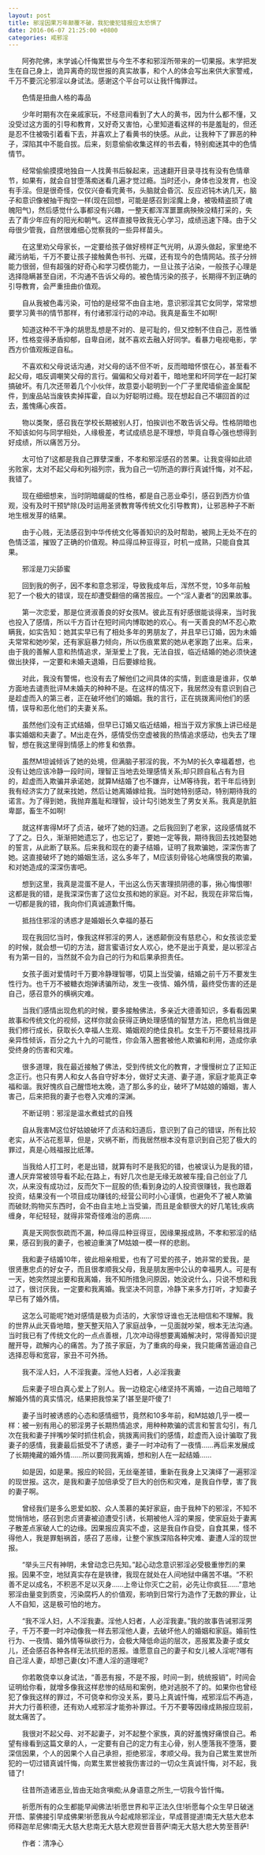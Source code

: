 ```yaml
---
layout: post
title: 邪淫因果万年颠覆不破，我犯傻犯错报应太恐惧了
date: 2016-06-07 21:25:00 +0800
categories: 戒邪淫
---
```


　　阿弥陀佛，末学诚心忏悔累世与今生不孝和邪淫所带来的一切果报。末学把发生在自己身上，诡异离奇的现世报的真实故事，和个人的体会写出来供大家警戒，千万不要沉沦邪淫以身试法。感谢这个平台可以让我忏悔罪过。
　　色情是扭曲人格的毒品
　　少年时期有次在亲戚家玩，不经意间看到了大人的黄书，因为什么都不懂，又没受过这方面的引导和教育，又好奇又害怕，心里知道看这样的书是羞耻的，但还是忍不住被吸引着看下去，并喜欢上了看黄书的快感。从此，让我种下了罪恶的种子，深陷其中不能自拔。后来，刻意偷偷收集这样的书去看，特别痴迷其中的色情情节。
　　经常偷偷摸摸地独自一人找黄书后躲起来，迅速翻开目录寻找有没有色情章节，如果有，就会自甘堕落痴迷看几遍才觉过瘾。当时还小，身体也没发育，也没有手淫。但是很奇怪，仅仅兴奋看完黄书，头脑就会昏沉、反应迟钝木讷几天，脑子和意识像被抽干掏空一样(现在回想，可能是感召到淫魔上身，被吸精盗损了魂魄阳气)，然后感觉什么事都没有兴趣，一整天都浑浑噩噩病殃殃没精打采的，失去了青少年应有的阳光和朝气。这样直接导致我无心学习，成绩迅速下降。由于父母很少管我，自然很难细心觉察我的一些异样苗头。
　　在这里劝父母家长，一定要给孩子做好榜样正气光明，从源头做起，家里绝不藏污纳垢，千万不要让孩子接触黄色书刊、光碟，还有现今的色情网站。孩子分辨能力很弱，但有超强的好奇心和学习模仿能力，一旦让孩子沾染，一般孩子心理是选择隐瞒甚至自闭，不沟通不告诉父母的。被色情污染的孩子，长期得不到正确的引导教育，会严重扭曲价值观。
　　自从我被色毒污染，可怕的是经常不由自主地，意识邪淫其它女同学，常常想要学习黄书的情节那样，有付诸邪淫行动的冲动。我真是畜生不如啊!
　　知道这种不干净的胡思乱想是不对的、是可耻的，但又控制不住自己，恶性循环，性格变得矛盾抑郁，自卑自闭，就不喜欢去融入好同学。看暴力电视电影，学西方价值观叛逆自私。
　　不喜欢和父母说话沟通，对父母的话不但不听，反而暗暗怀恨在心，甚至看不起父母，唱反调嘲笑父母的言行。偏偏和父母对着干，暗地里和坏同学在一起打架搞破坏。有几次还带着几个小伙伴，故意耍小聪明到一个厂子里爬墙偷盗金属配件，到废品站当废铁卖掉挥霍，自以为好聪明过瘾。现在想起自己不堪回首的过去，羞愧痛心疾首。
　　物以类聚，感召我在学校长期被别人打，怕挨训也不敢告诉父母。性格阴暗也不知该如何与同学相处，人缘极差，考试成绩总是不理想，毕竟自尊心强也想得到好成绩，所以痛苦万分。
　　太可怕了!这都是我自己罪孽深重，不孝和邪淫感召的苦果。让我变得如此顽劣败家，太对不起父母和列祖列宗，我为自己一切所造的罪行真诚忏悔，对不起，我错了。
　　现在细细想来，当时阴暗龌龊的性格，都是自己恶业牵引，感召到西方价值观，没有及时干预铲除(及时运用圣贤教育等传统文化引导教育)，让邪恶种子不断地生根发芽的结果。
　　由于心贱，无法感召到中华传统文化等善知识的及时帮助，被网上无处不在的色情泛滥，摧毁了正确的价值观。种瓜得瓜种豆得豆，时机一成熟，只能自食其果。
　　邪淫是刀尖舔蜜
　　回到我的例子，因不孝和意念邪淫，导致我成年后，浑然不觉，10多年前触犯了一个极大的错误，现在却遭受翻倍的痛苦报应。一个“淫人妻者”的因果故事。
　　第一次恋爱，那是位贤淑善良的好女孩M。彼此互有好感很能谈得来，当时我也投入了感情，所以千方百计在短时间内博取她的欢心。有一天善良的M不忍心欺瞒我，如实告知：她其实早已有了相处多年的男朋友了，并且早已订婚，因为未婚夫常常和她吵架，还有家庭暴力倾向，所以伤痕累累的她从老家跑了出来。后来，由于我的善解人意和热情追求，渐渐爱上了我，无法自拔，临近结婚的她必须快速做出抉择，一定要和未婚夫退婚，日后要嫁给我。
　　对此，我没有警惕，也没有去了解他们之间具体的实情，到底谁是谁非，仅单方面地去谴责批评M未婚夫的种种不是。在这样的情况下，我居然没有意识到自己是趁虚而入的第三者，正在破坏他们的婚姻。我的言行，正在挑拨离间他们的感情，误导和恶化他们的夫妻关系。
　　虽然他们没有正式结婚，但早已订婚又临近结婚，相当于双方家族上讲已经是事实婚姻和夫妻了。M出走在外，感情受伤空虚被我的热情追求感动，也失去了理智，想在我这里得到情感上的修复和依靠。
　　虽然M坦诚倾诉了她的处境，但满脑子邪淫的我，不为M的长久幸福着想，也没有让她应该冷静一段时间，理智正当地去处理感情关系;却只顾自私占有为目的，趁虚而入欺骗并承诺她，就算M结婚了也不嫌弃，让M等待我，若干年后待到我有经济实力了就来找她，然后让她离婚嫁给我。当时她特别感动，特别期待我的诺言。为了得到她，我抛弃羞耻和理智，设计勾引她发生了男女关系。我真是肮脏卑鄙，畜生不如啊!
　　就这样害得M坏了贞洁，破坏了她的妇道。之后我回到了老家，这段感情就不了了之。日久，渐渐把她遗忘了，也忘记了，要她一定等我，期待我回去找她娶她的誓言，从此断了联系。后来我和现在的妻子结婚，证明了我欺骗她，深深伤害了她。这直接破坏了她的婚姻生活，这么多年了，M应该刻骨铭心地痛恨我的欺骗，和对她造成的深深伤害吧。
　　想到这里，我真是混蛋不是人，干出这么伤天害理损阴德的事，揪心悔恨哪!这都是我的错，是我深深伤害了这位女孩和她的家庭。对不起，我现在非常后悔，一切都是我的错，我向你们真诚道歉忏悔。
　　抵挡住邪淫的诱惑才是婚姻长久幸福的基石
　　现在我回忆当时，像我这样邪淫的男人，迷惑颠倒没有慈悲心，和女孩谈恋爱的时候，就会想一切的方法，甜言蜜语讨女人欢心，绝不是出于真爱，是以邪淫占有为第一目的，当然就不会为自己的行为和后果承担责任。
　　女孩子面对爱情时千万要冷静理智哪，切莫上当受骗，结婚之前千万不要发生性行为。也千万不被糖衣炮弹诱骗所动，发生一夜情、婚外情，最终受伤害的还是自己，感召意外的横祸灾难。
　　当我们感情出现危机的时候，要多接触佛法，多亲近大德善知识，多看看因果故事和传统文化的视频，这样你就会获得正确处理感情的智慧方法，把危机当做是我们修行成长，获取长久幸福人生观、婚姻观的绝佳良机。女生千万不要轻易找非亲异性倾诉，百分之九十九的可能性，你会落入圈套被他人欺骗和利用，造成你承受终身的伤害和灾难。
　　很多道理，我在最近接触了佛法，受到传统文化的教育，才慢慢树立了正知正念正行。也只有男人和女人各自守好本分，做好丈夫道、妻子道，家庭才能真正幸福和谐。我好愧疚自己醒悟地太晚，造了那么多的业，破坏了M姑娘的婚姻，害人害己，后来把我的妻子也卷入灾难的深渊。
　　不断证明：邪淫是温水煮蛙式的自残
　　自从我害M这位好姑娘破坏了贞洁和妇道后，意识到了自己的错误，所有比较老实，从不沾花惹草，但是，灾祸不断，而我居然根本没有意识到自己犯了极大的罪过，真是心贱福报比纸薄。
　　当我给人打工时，老是出错，就算有时不是我犯的错，也被误认为是我的错，遭人厌弃常被领导看不起;在路上，有好几次也是无缘无故被车撞;自己创业了几次，从来没有成功过，反而欠下一屁股的债;看到身边的人投资很赚钱，我也跟着投资，结果没有一个项目成功赚钱的;经营公司时小心谨慎，也避免不了被人欺骗而破财;购物买东西时，会不由自主地上当受骗，而且是金额很大的好几笔钱;疾病缠身，年纪轻轻，就得非常奇怪难治的恶病……
　　真是天网恢恢疏而不漏，种瓜得瓜种豆得豆，因缘果报成熟，不孝和邪淫的结果，感召到我的妻子，也被迫重演了M姑娘一模一样的悲剧。
　　我和妻子结婚10年，彼此相亲相爱，也有了可爱的孩子，她非常的爱我，是很贤惠忠贞的好女子，而且很孝顺我父母，我是朋友圈中公认的幸福男人。可是有一天，她突然提出要和我离婚，我不知所措急问原因，她没说什么，只说不想和我过了，很讨厌我，一定要和我离婚。我坚决不同意，冷静下来多方打听，才知妻子早已有了婚外情。
　　这怎么可能呢?她对感情是极为贞洁的，大家惊讶谁也无法相信和不理解。我的世界从此天昏地暗，整天整天陷入了家庭战争，一见面就吵架，根本无法沟通。当时我已有了传统文化的一点点善根，几次冲动得想要离婚解决时，常得善知识提醒开导，疏解内心的痛苦。为了孩子家庭，为了重病的母亲，我只能痛苦逼迫自己选择忍辱和宽容，家丑不可外扬。
　　我不淫人妇，人不淫我妻。淫他人妇者，人必淫我妻
　　后来妻子坦白真心爱上了别人。我一边稳定心绪坚持不离婚，一边自己暗暗了解婚外情的真实情况，结果把我惊呆了!甚至是吓傻了!
　　妻子当时被诱惑的心态和感情细节，竟然和10多年前，和M姑娘几乎一模一样：被一别有用心的邪淫男子长期热情追求，用种种欺骗的谎言和誓言勾引，有几次在我和妻子拌嘴吵架时抓住机会，挑拨离间我们的感情，趁虚而入设计骗取了我妻子的感情，我妻最后抵受不了诱惑，妻子一时冲动有了一夜情……再后来发展成了长期掩藏的婚外情……所以要同我离婚，想和别人在一起结婚……
　　如是因，如是果。报应的轮回，无丝毫差错，重新在我身上又演绎了一遍邪淫的现世报。这次，是我和妻子加倍承受了巨大的创伤和灾难，是我自作孽，害了我的妻子啊。
　　曾经我们是多么恩爱如胶、众人羡慕的美好家庭，由于我种下的邪淫，不知不觉悄悄地，感召到忠贞贤妻被迫遭受引诱，长期被他人淫的果报，使家庭处于妻离子散差点家破人亡的边缘。因果报应真实不虚，这是我自作自受，自食其果，怪不得他人，我是罪魁祸首，感召了恶缘，让整个家族深陷各种灾难、妻遭人淫的现世报。
　　“举头三尺有神明，未曾动念已先知。”起心动念意识邪淫必受极重惨烈的果报。因果不空，地狱真实存在是铁律，我现在就处在人间地狱中痛苦不堪。“不积善不足以成名，不积恶不足以灭身……上帝让你灭亡之前，必先让你疯狂……”意地邪淫由量变到质变，污染腐朽人的价值观，影响到日常行为造作了无数的罪业，让人不自知，这是极可怕的地方。
　　“我不淫人妇，人不淫我妻。淫他人妇者，人必淫我妻。”我的故事告诫邪淫男子，千万不要一时冲动像我一样去邪淫他人妻，去破坏他人的婚姻和家庭。婚前性行为、一夜情、婚外情等纵欲行为，会极大降低命运的层次，恶报累及妻子或女儿，还会感召各种各样无法抗拒的恶报。谁愿意自己的妻子和女儿被人淫呢?哪有自己淫人妻，却想己妻(女)不遭人淫的道理呢?
　　你若敢侥幸以身试法，“善恶有报，不是不报，时间一到，统统报销”，时间会证明给你看，就增多像我这样悲惨的结局和案例，绝对逃脱不了的。如果你也曾经犯了像我这样的罪过，不可侥幸和你没关系，要马上真诚忏悔，戒邪淫后不再造，并大力行善积德，还有劝人戒邪淫才能弥补罪过。千万不要等因缘成熟报应现前，就太痛苦了。
　　我很对不起父母、对不起妻子，对不起整个家族，真的好羞愧好痛恨自己。希望有缘看到这篇文章的人，一定要有自己的定力有主心骨，别人堕落我不堕落，要深信因果，个人的因果个人自己承担，拒绝邪淫，孝顺父母。我为自己累生累世所犯的一切过错真诚忏悔，向累生累世被我伤害过的一切众生真诚忏悔，对不起，我错了!
　　往昔所造诸恶业,皆由无始贪嗔痴;从身语意之所生,一切我今皆忏悔。
　　祈愿所有的众生都能早闻佛法!祈愿世界和平正法久住!祈愿每个众生早日破迷开悟、蒙佛接引早成佛果!祈愿我从今起戒除邪淫业，早成菩提道!南无大慈大悲本师释迦牟尼佛!南无大慈大悲南无大慈大悲观世音菩萨!南无大慈大悲大势至菩萨!
　　作者：清净心